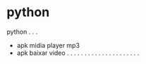 # python
python . . .

- apk midia player mp3
- apk baixar video
. . . . . . . . . . . . . . . . . . . . .
